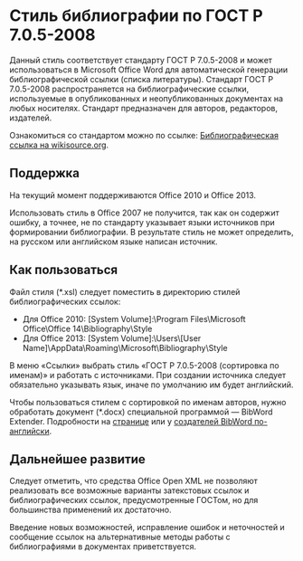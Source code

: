 ﻿# Стиль библиографии по ГОСТ Р 7.0.5-2008

Данный стиль соответствует стандарту ГОСТ Р 7.0.5-2008 и может использоваться в Microsoft Office Word для автоматической генерации библиографической ссылки (списка литературы). Стандарт ГОСТ Р 7.0.5-2008 распространяется на библиографические ссылки, используемые в опубликованных и неопубликованных документах на любых носителях. Стандарт предназначен для авторов, редакторов, издателей.

Ознакомиться со стандартом можно по ссылке: [Библиографическая ссылка на wikisource.org](http://ru.wikisource.org/wiki/ГОСТ_Р_7.0.5—2008).

## Поддержка

На текущий момент поддерживаются Office 2010 и Office 2013.

Использовать стиль в Office 2007 не получится, так как он содержит ошибку, а точнее, не по стандарту указывает языки источников при формировании библиографии. В результате стиль не может определить, на русском или английском языке написан источник.

## Как пользоваться 

Файл стиля (*.xsl) следует поместить в директорию стилей библиографических ссылок:

* Для Office 2010:  [System Volume]:\Program Files\Microsoft Office\Office 14\Bibliography\Style
* Для Office 2013:  [System Volume]:\Users\\[User Name]\AppData\Roaming\Microsoft\Bibliography\Style

В меню «Ссылки» выбрать стиль «ГОСТ Р 7.0.5-2008 (сортировка по именам)» и работать с источниками. При создании источника следует обязательно указывать язык, иначе по умолчанию им будет английский.

Чтобы пользоваться стилем с сортировкой по именам авторов, нужно обработать документ (*.docx) специальной программой — BibWord Extender. Подробности на [странице](http://det-random.livejournal.com/28819.html) или у  [создателей BibWord по-английски](http://bibword.codeplex.com/wikipage?title=BibWord%20Extender&referringTitle=FAQ).

## Дальнейшее развитие

Следует отметить, что средства Office Open XML не позволяют реализовать все возможные варианты затекстовых ссылок и библиографических ссылок, предусмотренные ГОСТом, но для большинства применений их достаточно. 

Введение новых возможностей, исправление ошибок и неточностей и сообщение ссылок на альтернативные методы работы с библиографиями в документах приветствуется.
